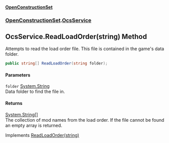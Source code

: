 #### [OpenConstructionSet](index 'index')
### [OpenConstructionSet](index#OpenConstructionSet 'OpenConstructionSet').[OcsService](vk7pKCZDraxUCiJOEKS3Rg 'OpenConstructionSet.OcsService')
## OcsService.ReadLoadOrder(string) Method
Attempts to read the load order file. This file is contained in the game's data folder.  
```csharp
public string[] ReadLoadOrder(string folder);
```
#### Parameters
<a name='OpenConstructionSet_OcsService_ReadLoadOrder(string)_folder'></a>
`folder` [System.String](https://docs.microsoft.com/en-us/dotnet/api/System.String 'System.String')  
Data folder to find the file in.
  
#### Returns
[System.String](https://docs.microsoft.com/en-us/dotnet/api/System.String 'System.String')[[]](https://docs.microsoft.com/en-us/dotnet/api/System.Array 'System.Array')  
The collection of mod names from the load order. If the file cannot be found an empty array is returned.

Implements [ReadLoadOrder(string)](NLgmxV3zuslgVQakvQXuCQ 'OpenConstructionSet.IOcsService.ReadLoadOrder(string)')  
